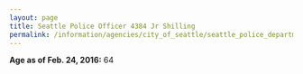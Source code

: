 ```yaml
---
layout: page
title: Seattle Police Officer 4384 Jr Shilling
permalink: /information/agencies/city_of_seattle/seattle_police_department/copbook/4384/
---
```


**Age as of Feb. 24, 2016:** 64
